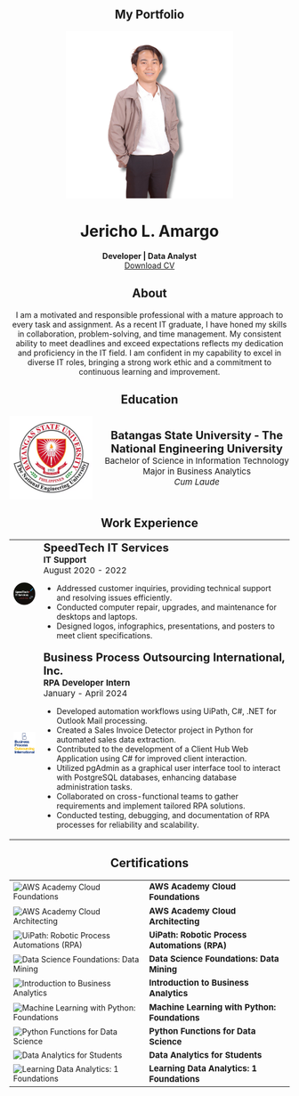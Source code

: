 ## <div align="center">My Portfolio</div>

<div align="center">
  <img src="image/profile.png" alt="Profile Picture" width="300" height="300">
</div>

# <div align="center">Jericho L. Amargo</div>

<div align="center">
  <strong>Developer | Data Analyst</strong>
  <br>
  <a href="CV_Amargo.pdf" download>Download CV</a>
</div>

## <div align="center">About</div>

<div align="center">
  I am a motivated and responsible professional with a mature approach to every task and assignment. As a recent IT graduate, I have honed my skills in collaboration, problem-solving, and time management. My consistent ability to meet deadlines and exceed expectations reflects my dedication and proficiency in the IT field. I am confident in my capability to excel in diverse IT roles, bringing a strong work ethic and a commitment to continuous learning and improvement.
</div>

## <div align="center">Education</div>

<div align="center" style="display: flex; align-items: center; justify-content: center;">
  <img src="image/bsulogo.png" alt="University Logo" width="150" height="150" style="margin-right: 20px;">
  <div>
    <span style="font-size: 20px;"><strong>Batangas State University - The National Engineering University</strong></span>
    <br>
    <span style="font-size: 15px;">Bachelor of Science in Information Technology</span>
    <br>
    <span style="font-size: 15px;">Major in Business Analytics</span>
    <br>
    <span style="font-size: 15px;"><i>Cum Laude</i></span>
  </div>
</div>

## <div align="center">Work Experience</div>

<table border="0">
    <tr>
        <td><img src="image/spdtlogo.png" alt="SpeedTech IT Services" width="100"></td>
        <td>
            <strong style="font-size: 20px;">SpeedTech IT Services</strong><br>
            <strong style="font-size: 15px;">IT Support</strong><br>
            <span style="font-size: 15px;">August 2020 - 2022</span>
            <ul>
                <li>Addressed customer inquiries, providing technical support and resolving issues efficiently.</li>
                <li>Conducted computer repair, upgrades, and maintenance for desktops and laptops.</li>
                <li>Designed logos, infographics, presentations, and posters to meet client specifications.</li>
            </ul>
        </td>
    </tr>
    <tr>
        <td><img src="image/bpologo.png" alt="Business Process Outsourcing International, Inc." width="100"></td>
        <td>
            <strong style="font-size: 20px;">Business Process Outsourcing International, Inc.</strong><br>
            <strong style="font-size: 15px;">RPA Developer Intern</strong><br>
            <span style="font-size: 15px;">January - April 2024</span>
            <ul>
                <li>Developed automation workflows using UiPath, C#, .NET for Outlook Mail processing.</li>
                <li>Created a Sales Invoice Detector project in Python for automated sales data extraction.</li>
                <li>Contributed to the development of a Client Hub Web Application using C# for improved client interaction.</li>
                <li>Utilized pgAdmin as a graphical user interface tool to interact with PostgreSQL databases, enhancing database administration tasks.</li>
                <li>Collaborated on cross-functional teams to gather requirements and implement tailored RPA solutions.</li>
                <li>Conducted testing, debugging, and documentation of RPA processes for reliability and scalability.</li>
            </ul>
        </td>
    </tr>
</table>

## <div align="center">Certifications</div>

<table border="0">
    <tr>
        <td><img src="image/logo31.png" alt="AWS Academy Cloud Foundations" width="100"></td>
        <td>
            <strong style="font-size: 15px;">AWS Academy Cloud Foundations</strong>
        </td>
    </tr>
    <tr>
        <td><img src="image/logo32.png" alt="AWS Academy Cloud Architecting" width="100"></td>
        <td>
            <strong style="font-size: 15px;">AWS Academy Cloud Architecting</strong>
        </td>
    </tr>
    <tr>
        <td><img src="image/logo33.png" alt="UiPath: Robotic Process Automations (RPA)" width="100"></td>
        <td>
            <strong style="font-size: 15px;">UiPath: Robotic Process Automations (RPA)</strong>
        </td>
    </tr>
    <tr>
        <td><img src="image/logo34.png" alt="Data Science Foundations: Data Mining" width="100"></td>
        <td>
            <strong style="font-size: 15px;">Data Science Foundations: Data Mining</strong>
        </td>
    </tr>
    <tr>
        <td><img src="image/logo35.png" alt="Introduction to Business Analytics" width="100"></td>
        <td>
            <strong style="font-size: 15px;">Introduction to Business Analytics</strong>
        </td>
    </tr>
    <tr>
        <td><img src="image/logo36.png" alt="Machine Learning with Python: Foundations" width="100"></td>
        <td>
            <strong style="font-size: 15px;">Machine Learning with Python: Foundations</strong>
        </td>
    </tr>
    <tr>
        <td><img src="image/logo37.png" alt="Python Functions for Data Science" width="100"></td>
        <td>
            <strong style="font-size: 15px;">Python Functions for Data Science</strong>
        </td>
    </tr>
    <tr>
        <td><img src="image/logo38.png" alt="Data Analytics for Students" width="100"></td>
        <td>
            <strong style="font-size: 15px;">Data Analytics for Students</strong>
        </td>
    </tr>
    <tr>
        <td><img src="image/logo39.png" alt="Learning Data Analytics: 1 Foundations" width="100"></td>
        <td>
            <strong style="font-size: 15px;">Learning Data Analytics: 1 Foundations</strong>
        </td>
    </tr>
</table>
